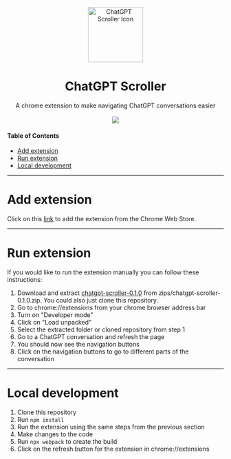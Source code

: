 <div align="center">
  <img src="https://github.com/user-attachments/assets/ab2135ef-f5f4-4408-946a-3423a3dd5b5a" width="128" height="128" alt="ChatGPT Scroller Icon" />
  <h1>ChatGPT Scroller</h1>
  <div>A chrome extension to make navigating ChatGPT conversations easier</div>
  <br />
  
  <img src="https://github.com/user-attachments/assets/947509b5-e2b2-4eb3-a7d9-4555e3903fa6" />
</div>

#### Table of Contents
* [Add extension](#add-extension)
* [Run extension](#run-extension)
* [Local development](#local-development)

----

# Add extension

Click on this [link](https://chromewebstore.google.com/detail/chatgpt-scroller/pelmadpbepelidfneidllbkmepmdpckd) to add the extension from the Chrome Web Store.

----

# Run extension

If you would like to run the extension manually you can follow these instructions:

1. Download and extract [chatgpt-scroller-0.1.0](https://github.com/samimsu/chatgpt-scroller/blob/master/zips/chatgpt-scroller-0.1.0.zip) from zips/chatgpt-scroller-0.1.0.zip. You could also just clone this repository.
2. Go to chrome://extensions from your chrome browser address bar
3. Turn on "Developer mode"
4. Click on "Load unpacked"
5. Select the extracted folder or cloned repository from step 1
6. Go to a ChatGPT conversation and refresh the page
7. You should now see the navigation buttons
8. Click on the navigation buttons to go to different parts of the conversation

----

# Local development

1. Clone this repository
2. Run `npm install`
3. Run the extension using the same steps from the previous section
4. Make changes to the code
5. Run `npx webpack` to create the build
6. Click on the refresh button for the extension in chrome://extensions



